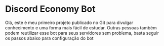 # Discord Economy Bot
Olá, este é meu primeiro projeto publicado no Git para divulgar conhecimento e uma forma mais fácil de estudar.
Outras pessoas também podem reutilizar esse bot para seus servidores sem problema, basta seguir os passos abaixo para configuração do bot
